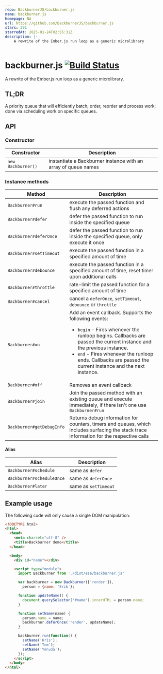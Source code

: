 ```yaml
---
repo: BackburnerJS/backburner.js
name: backburner.js
homepage: NA
url: https://github.com/BackburnerJS/backburner.js
stars: 391
starredAt: 2025-01-24T02:55:31Z
description: |-
    A rewrite of the Ember.js run loop as a generic microlibrary
---
```


# backburner.js [![Build Status](https://travis-ci.org/BackburnerJS/backburner.js.svg?branch=master)](https://travis-ci.org/BackburnerJS/backburner.js)
A rewrite of the Ember.js run loop as a generic microlibrary.

## TL;DR
A priority queue that will efficiently batch, order, reorder and process work; done via scheduling work on specific queues.

## API

### Constructor

|  Constructor | Description  |
|---|---|
| `new Backburner()` | instantiate a Backburner instance with an array of queue names |

### Instance methods

| Method  | Description  |
|---|---|
| `Backburner#run` | execute the passed function and flush any deferred actions |
| `Backburner#defer` | defer the passed function to run inside the specified queue |
| `Backburner#deferOnce` | defer the passed function to run inside the specified queue, only execute it once |
| `Backburner#setTimeout` | execute the passed function in a specified amount of time |
| `Backburner#debounce` | execute the passed function in a specified amount of time, reset timer upon additional calls |
| `Backburner#throttle` | rate-limit the passed function for a specified amount of time |
| `Backburner#cancel` | cancel a `deferOnce`, `setTimeout`, `debounce` or `throttle` |
| `Backburner#on` | Add an event callback. Supports the following events: <br><ul><li>`begin` - Fires whenever the runloop begins. Callbacks are passed the current instance and the previous instance.</li><li>`end` - Fires whenever the runloop ends. Callbacks are passed the current instance and the next instance.</li></ul> |
| `Backburner#off` | Removes an event callback |
| `Backburner#join` | Join the passed method with an existing queue and execute immediately, if there isn't one use `Backburner#run` |
| `Backburner#getDebugInfo` | Returns debug information for counters, timers and queues, which includes surfacing the stack trace information for the respective calls |

#### Alias

| Alias  | Description  |
|---|---|
| `Backburner#schedule` | same as `defer` |
| `Backburner#scheduleOnce` | same as `deferOnce` |
| `Backburner#later` | same as `setTimeout` |

## Example usage

The following code will only cause a single DOM manipulation:

```html
<!DOCTYPE html>
<html>
  <head>
    <meta charset="utf-8" />
    <title>Backburner demo</title>
  </head>

  <body>
    <div id="name"></div>

    <script type="module">
      import Backburner from './dist/es6/backburner.js'

      var backburner = new Backburner(['render']),
        person = {name: 'Erik'};

      function updateName() {
        document.querySelector('#name').innerHTML = person.name;
      }

      function setName(name) {
        person.name = name;
        backburner.deferOnce('render', updateName);
      }

      backburner.run(function() {
        setName('Kris');
        setName('Tom');
        setName('Yehuda');
      });
    </script>
  </body>
</html>
```

